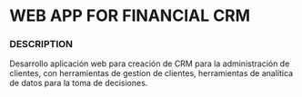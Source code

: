# <H1><B>WEB APP FOR FINANCIAL CRM</B></H1>

<H3><B>DESCRIPTION</B></H3>
Desarrollo aplicación web para creación de CRM para la administración de clientes, con herramientas de gestion de clientes, herramientas de analítica de datos para
la toma de decisiones.
